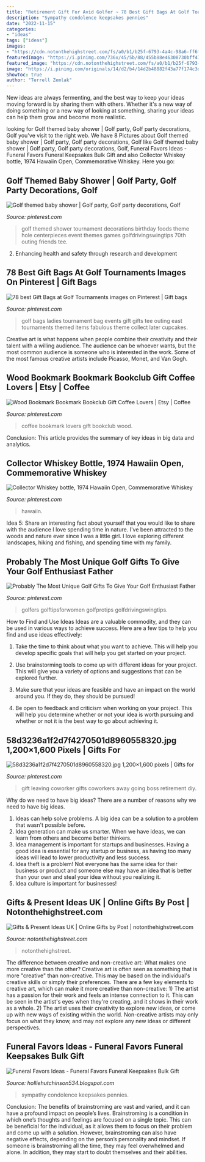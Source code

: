 ```yaml
---
title: "Retirement Gift For Avid Golfer ~ 78 Best Gift Bags At Golf Tournaments Images On Pinterest"
description: "Sympathy condolence keepsakes pennies"
date: "2022-11-15"
categories:
- "ideas"
tags: ["ideas"]
images:
- "https://cdn.notonthehighstreet.com/fs/a0/b1/b25f-6793-4a4c-98a6-ff6fdaab3367/original_fathers-day-dept-giftcards-mob.jpg"
featuredImage: "https://i.pinimg.com/736x/45/5b/88/455b88e46308730bff4714bbec838d69--ladies-golf-fashion-ladies-golf-bags.jpg"
featured_image: "https://cdn.notonthehighstreet.com/fs/a0/b1/b25f-6793-4a4c-98a6-ff6fdaab3367/original_fathers-day-dept-giftcards-mob.jpg"
image: "https://i.pinimg.com/originals/14/d2/b4/14d2b48882f43a77f174c3dc7fbd2510.jpg"
ShowToc: true
author: "Terrell Zemlak"
---
```



New ideas are always fermenting, and the best way to keep your ideas moving forward is by sharing them with others. Whether it's a new way of doing something or a new way of looking at something, sharing your ideas can help them grow and become more realistic.

	

		
looking for Golf themed baby shower | Golf party, Golf party decorations, Golf you've visit to the right web. We have 8 Pictures about Golf themed baby shower | Golf party, Golf party decorations, Golf like Golf themed baby shower | Golf party, Golf party decorations, Golf, Funeral Favors Ideas - Funeral Favors Funeral Keepsakes Bulk Gift and also Collector Whiskey bottle, 1974 Hawaiin Open, Commemorative Whiskey. Here you go:
		
    
## Golf Themed Baby Shower | Golf Party, Golf Party Decorations, Golf

<img loading=lazy src="https://i.pinimg.com/originals/c2/38/7a/c2387aa5eb7c73eff6f47b4b0c73897b.jpg" onerror="this.onerror=null;this.src='https://tse4.mm.bing.net/th?id=OIP.iAVDAKY52cpgSubeCPKYMgHaJ4&amp;pid=15.1';" alt="Golf themed baby shower | Golf party, Golf party decorations, Golf">

_Source: pinterest.com_

>golf themed shower tournament decorations birthday foods theme hole centerpieces event themes games golfdrivingswingtips 70th outing friends tee. 

	

2. Enhancing health and safety through research and development 

    
## 78 Best Gift Bags At Golf Tournaments Images On Pinterest | Gift Bags

<img loading=lazy src="https://i.pinimg.com/736x/45/5b/88/455b88e46308730bff4714bbec838d69--ladies-golf-fashion-ladies-golf-bags.jpg" onerror="this.onerror=null;this.src='https://tse2.mm.bing.net/th?id=OIP.w5RDmP14kTBkUx4iccF3AgHaFj&amp;pid=15.1';" alt="78 best Gift Bags at Golf Tournaments images on Pinterest | Gift bags">

_Source: pinterest.com_

>golf bags ladies tournament bag events gift gifts tee outing east tournaments themed items fabulous theme collect later cupcakes. 

	

Creative art is what happens when people combine their creativity and their talent with a willing audience. The audience can be whoever wants, but the most common audience is someone who is interested in the work. Some of the most famous creative artists include Picasso, Monet, and Van Gogh.

    
## Wood Bookmark Bookmark Bookclub Gift Coffee Lovers | Etsy | Coffee

<img loading=lazy src="https://i.pinimg.com/originals/5f/a5/af/5fa5afa61b7d68bf63792dc3843f1505.jpg" onerror="this.onerror=null;this.src='https://tse1.mm.bing.net/th?id=OIP.raeRbYzNpWKFS0EOmrr9GQHaHa&amp;pid=15.1';" alt="Wood Bookmark Bookmark Bookclub Gift Coffee Lovers | Etsy | Coffee">

_Source: pinterest.com_

>coffee bookmark lovers gift bookclub wood. 

	

Conclusion:
This article provides the summary of key ideas in big data and analytics.

    
## Collector Whiskey Bottle, 1974 Hawaiin Open, Commemorative Whiskey

<img loading=lazy src="https://i.pinimg.com/originals/14/d2/b4/14d2b48882f43a77f174c3dc7fbd2510.jpg" onerror="this.onerror=null;this.src='https://tse4.mm.bing.net/th?id=OIP.54I2qPAM-k55dhFmTCTHMgHaJ4&amp;pid=15.1';" alt="Collector Whiskey bottle, 1974 Hawaiin Open, Commemorative Whiskey">

_Source: pinterest.com_

>hawaiin. 

	

Idea 5: Share an interesting fact about yourself that you would like to share with the audience
I love spending time in nature. I've been attracted to the woods and nature ever since I was a little girl. I love exploring different landscapes, hiking and fishing, and spending time with my family.

    
## Probably The Most Unique Golf Gifts To Give Your Golf Enthusiast Father

<img loading=lazy src="https://i.pinimg.com/originals/f4/84/5a/f4845aab342e1a056af95fd58b7df94a.jpg" onerror="this.onerror=null;this.src='https://tse4.mm.bing.net/th?id=OIP.m32m9LyEYqIx1Q_5HJkRYwHaLH&amp;pid=15.1';" alt="Probably The Most Unique Golf Gifts To Give Your Golf Enthusiast Father">

_Source: pinterest.com_

>golfers golftipsforwomen golfprotips golfdrivingswingtips. 

	

How to Find and Use Ideas
Ideas are a valuable commodity, and they can be used in various ways to achieve success. Here are a few tips to help you find and use ideas effectively:
1. Take the time to think about what you want to achieve. This will help you develop specific goals that will help you get started on your project.

2. Use brainstorming tools to come up with different ideas for your project. This will give you a variety of options and suggestions that can be explored further.

3. Make sure that your ideas are feasible and have an impact on the world around you. If they do, they should be pursued!

4. Be open to feedback and criticism when working on your project. This will help you determine whether or not your idea is worth pursuing and whether or not it is the best way to go about achieving it.

    
## 58d3236a1f2d7f4270501d8960558320.jpg 1,200×1,600 Pixels | Gifts For

<img loading=lazy src="https://i.pinimg.com/originals/7f/3d/e9/7f3de9c0969e5b6bf1179a5bc45868f1.jpg" onerror="this.onerror=null;this.src='https://tse1.mm.bing.net/th?id=OIP.0_kE4UBwZZ9-v5BioJInogHaJ4&amp;pid=15.1';" alt="58d3236a1f2d7f4270501d8960558320.jpg 1,200×1,600 pixels | Gifts for">

_Source: pinterest.com_

>gift leaving coworker gifts coworkers away going boss retirement diy. 

	

Why do we need to have big ideas?
There are a number of reasons why we need to have big ideas. 
1. Ideas can help solve problems. A big idea can be a solution to a problem that wasn't possible before. 
2. Idea generation can make us smarter. When we have ideas, we can learn from others and become better thinkers. 
3. Idea management is important for startups and businesses. Having a good idea is essential for any startup or business, as having too many ideas will lead to lower productivity and less success. 
4. Idea theft is a problem! Not everyone has the same idea for their business or product and someone else may have an idea that is better than your own and steal your idea without you realizing it. 
5. Idea culture is important for businesses!

    
## Gifts &amp; Present Ideas UK | Online Gifts By Post | Notonthehighstreet.com

<img loading=lazy src="https://cdn.notonthehighstreet.com/fs/a0/b1/b25f-6793-4a4c-98a6-ff6fdaab3367/original_fathers-day-dept-giftcards-mob.jpg" onerror="this.onerror=null;this.src='https://tse3.mm.bing.net/th?id=OIP.WupaR3tRLo-QzOLP8lEqkwAAAA&amp;pid=15.1';" alt="Gifts &amp; Present Ideas UK | Online Gifts by Post | notonthehighstreet.com">

_Source: notonthehighstreet.com_

>notonthehighstreet. 

	

The difference between creative and non-creative art: What makes one more creative than the other?
Creative art is often seen as something that is more "creative" than non-creative. This may be based on the individual's creative skills or simply their preferences. There are a few key elements to creative art, which can make it more creative than non-creative: 1) The artist has a passion for their work and feels an intense connection to it. This can be seen in the artist's eyes when they're creating, and it shows in their work as a whole. 2) The artist uses their creativity to explore new ideas, or come up with new ways of existing within the world. Non-creative artists may only focus on what they know, and may not explore any new ideas or different perspectives.

    
## Funeral Favors Ideas - Funeral Favors Funeral Keepsakes Bulk Gift

<img loading=lazy src="https://i.pinimg.com/originals/6d/c7/4e/6dc74e0e9ffe15b255d2a478dc577f92.jpg" onerror="this.onerror=null;this.src='https://tse2.mm.bing.net/th?id=OIP.WlWh-aAu4r8NrPGj7sIDrQHaFj&amp;pid=15.1';" alt="Funeral Favors Ideas - Funeral Favors Funeral Keepsakes Bulk Gift">

_Source: holliehutchinson534.blogspot.com_

>sympathy condolence keepsakes pennies. 

	

Conclusion: The benefits of brainstroming are vast and varied, and it can have a profound impact on people’s lives.
Brainstroming is a condition in which one’s thoughts and feelings are focused on a single topic. This can be beneficial for the individual, as it allows them to focus on their problem and come up with a solution. However, brainstroming can also have negative effects, depending on the person’s personality and mindset. If someone is brainstroming all the time, they may feel overwhelmed and alone. In addition, they may start to doubt themselves and their abilities.

